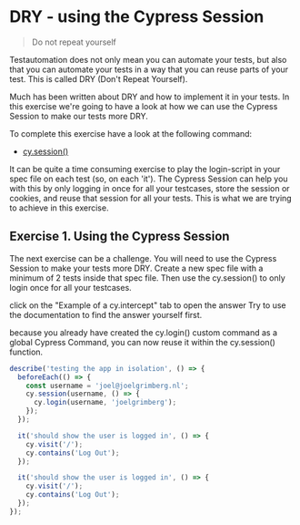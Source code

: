 # DRY - using the Cypress Session

> Do not repeat yourself

Testautomation does not only mean you can automate your tests, but also that you can automate your tests in a way that you can reuse parts of your test. This is called DRY (Don't Repeat Yourself).

Much has been written about DRY and how to implement it in your tests. In this exercise we're going to have a look at how we can use the Cypress Session to make our tests more DRY.

To complete this exercise have a look at the following command:

- [cy.session()](https://docs.cypress.io/api/commands/session.html)

It can be quite a time consuming exercise to play the login-script in your spec file on each test (so, on each 'it'). The Cypress Session can help you with this by only logging in once for all your testcases, store the session or cookies, and reuse that session for all your tests. This is what we are trying to achieve in this exercise.

## Exercise 1. Using the Cypress Session

The next exercise can be a challenge. You will need to use the Cypress Session to make your tests more DRY. Create a new spec file with a minimum of 2 tests inside that spec file. Then use the cy.session() to only login once for all your testcases.

<!-- panels:start -->
<!-- tabs:start -->
<!-- tab: Answer -> -->

click on the "Example of a cy.intercept" tab to open the answer
Try to use the documentation to find the answer yourself first.

because you already have created the cy.login() custom command as a global Cypress Command, you can now reuse it within the cy.session() function.

<!-- tab: Example of a cy.session -->

```javascript
describe('testing the app in isolation', () => {
  beforeEach(() => {
    const username = 'joel@joelgrimberg.nl';
    cy.session(username, () => {
      cy.login(username, 'joelgrimberg');
    });
  });

  it('should show the user is logged in', () => {
    cy.visit('/');
    cy.contains('Log Out');
  });

  it('should show the user is logged in', () => {
    cy.visit('/');
    cy.contains('Log Out');
  });
});
```

<!-- tabs:end -->
<!-- panels:start -->
<!-- div:title-panel -->
<!-- div:left-panel -->
